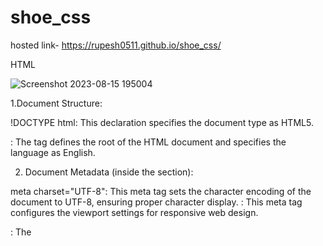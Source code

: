 # shoe_css
hosted link-  https://rupesh0511.github.io/shoe_css/

HTML


![Screenshot 2023-08-15 195004](https://github.com/rupesh0511/shoe_css/assets/69234169/9444b437-6d0e-4b61-ba1f-ea11f05fa3e9)

1.Document Structure:

!DOCTYPE html: This declaration specifies the document type as HTML5.
<html lang="en">: The <html> tag defines the root of the HTML document and specifies the language as English.

2. Document Metadata (inside the <head> section):

meta charset="UTF-8": This meta tag sets the character encoding of the document to UTF-8, ensuring proper character display.
<meta name="viewport" content="width=device-width, initial-scale=1.0">: This meta tag configures the viewport settings for responsive web design.
<title>Document</title>: The <title> tag sets the title of the web page, which is displayed in the browser's title bar or tab.
link rel="stylesheet" href="./styles.css"/: This <link> tag links an external stylesheet ("styles.css") for styling.
  
3.Page Content (inside the <body> section):

div class="container": This <div> tag creates the main container for the content of the web page.

div class="backcontainer": This <div> tag with the class "backcontainer" seems to be an empty container, possibly for background styling.

div class="subcontainer": This <div> tag with the class "subcontainer" is used to create a sub-container within the main container.

div class="text": This <div> tag with the class "text" appears to be used for containing text content.

h1Shoe-1</h1: The <h1> tag represents the main heading of the content, displaying "Shoe-1."

p class="content".../p: These <p> tags with the class "content" contain paragraphs of text content, which appear to be Lorem Ipsum placeholder text.

div class="image": This <div> tag with the class "image" is used for containing an image.

img src="..." class="picture"/: The <img> tag displays an image. It uses the "src" attribute to specify the image file's URL and has a class "picture," which may be used for styling or scripting.


CSS


![Screenshot 2023-08-15 195015](https://github.com/rupesh0511/shoe_css/assets/69234169/c14d2b1e-6c20-4194-b1b6-3f7b91e7569f)
![Screenshot 2023-08-15 195036](https://github.com/rupesh0511/shoe_css/assets/69234169/900e3046-34e5-452a-9db7-b5bebbe9f0ad)
